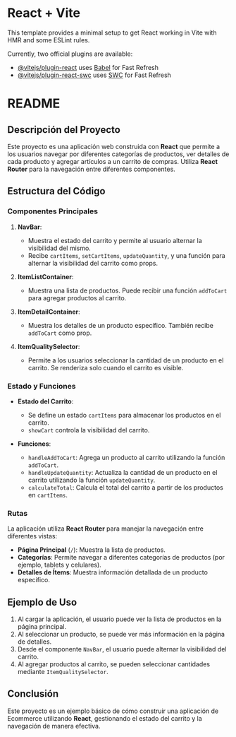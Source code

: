 # React + Vite

This template provides a minimal setup to get React working in Vite with HMR and some ESLint rules.

Currently, two official plugins are available:

- [@vitejs/plugin-react](https://github.com/vitejs/vite-plugin-react/blob/main/packages/plugin-react/README.md) uses [Babel](https://babeljs.io/) for Fast Refresh
- [@vitejs/plugin-react-swc](https://github.com/vitejs/vite-plugin-react-swc) uses [SWC](https://swc.rs/) for Fast Refresh
# README

## Descripción del Proyecto

Este proyecto es una aplicación web construida con **React** que permite a los usuarios navegar por diferentes categorías de productos, ver detalles de cada producto y agregar artículos a un carrito de compras. Utiliza **React Router** para la navegación entre diferentes componentes.

## Estructura del Código

### Componentes Principales

1. **NavBar**: 
   - Muestra el estado del carrito y permite al usuario alternar la visibilidad del mismo.
   - Recibe `cartItems`, `setCartItems`, `updateQuantity`, y una función para alternar la visibilidad del carrito como props.

2. **ItemListContainer**: 
   - Muestra una lista de productos. Puede recibir una función `addToCart` para agregar productos al carrito.

3. **ItemDetailContainer**: 
   - Muestra los detalles de un producto específico. También recibe `addToCart` como prop.

4. **ItemQualitySelector**:
   - Permite a los usuarios seleccionar la cantidad de un producto en el carrito. Se renderiza solo cuando el carrito es visible.

### Estado y Funciones

- **Estado del Carrito**:
  - Se define un estado `cartItems` para almacenar los productos en el carrito.
  - `showCart` controla la visibilidad del carrito.

- **Funciones**:
  - `handleAddToCart`: Agrega un producto al carrito utilizando la función `addToCart`.
  - `handleUpdateQuantity`: Actualiza la cantidad de un producto en el carrito utilizando la función `updateQuantity`.
  - `calculateTotal`: Calcula el total del carrito a partir de los productos en `cartItems`.

### Rutas

La aplicación utiliza **React Router** para manejar la navegación entre diferentes vistas:

- **Página Principal** (`/`): Muestra la lista de productos.
- **Categorías**: Permite navegar a diferentes categorías de productos (por ejemplo, tablets y celulares).
- **Detalles de Ítems**: Muestra información detallada de un producto específico.

## Ejemplo de Uso

1. Al cargar la aplicación, el usuario puede ver la lista de productos en la página principal.
2. Al seleccionar un producto, se puede ver más información en la página de detalles.
3. Desde el componente `NavBar`, el usuario puede alternar la visibilidad del carrito.
4. Al agregar productos al carrito, se pueden seleccionar cantidades mediante `ItemQualitySelector`.

## Conclusión

Este proyecto es un ejemplo básico de cómo construir una aplicación de Ecommerce utilizando **React**, gestionando el estado del carrito y la navegación de manera efectiva.
